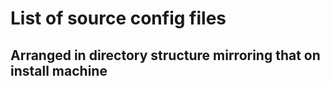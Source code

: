 # List of source config files
## Arranged in directory structure mirroring that on install machine

